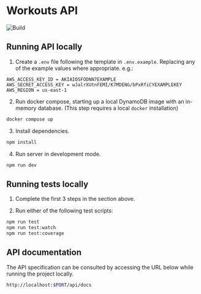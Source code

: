 # Workouts API

![Build](https://github.com/JohnAL95/workouts-api/actions/workflows/build.yml/badge.svg)

## Running API locally

1. Create a `.env` file following the template in `.env.example`. Replacing any of the example values where appropriate. e.g.:

```
AWS_ACCESS_KEY_ID = AKIAIOSFODNN7EXAMPLE
AWS_SECRET_ACCESS_KEY = wJalrXUtnFEMI/K7MDENG/bPxRfiCYEXAMPLEKEY
AWS_REGION = us-east-1
```

2. Run docker compose, starting up a local DynamoDB image with an in-memory database. (This step requires a local `docker` installation)

```bash
docker compose up
```

3. Install dependencies.

```bash
npm install
```

4. Run server in development mode.

```bash
npm run dev
```

## Running tests locally

1. Complete the first 3 steps in the section above.

2. Run either of the following test scripts:

```bash
npm run test
npm run test:watch
npm run test:coverage
```

## API documentation

The API specification can be consulted by accessing the URL below while running the project locally.

```bash
http://localhost:$PORT/api/docs
```
